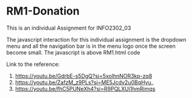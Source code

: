 # RM1-Donation
This is an individual Assignment for INFO2302_03

The javascript interaction for this individual assignment is the dropdown menu and all the navigation bar is in the menu logo once the screen become small. The javascript is above RM1.html code

Link to the reference:
1. https://youtu.be/GdrbE-s5DgQ?si=5xolhnNOR3kp-zq8
2. https://youtu.be/ZafzM_z9PLs?si=ME5Jcdv2u0BqHyu_
3. https://youtu.be/fhC5PUNeXh4?si=R9PQLXUi1hmRimqs
